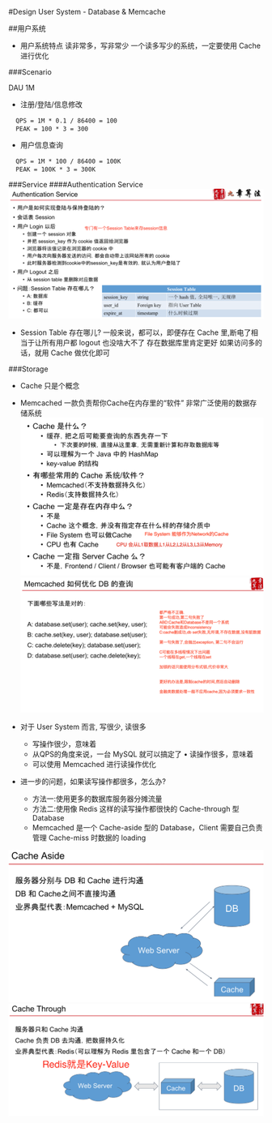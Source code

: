 #Design User System - Database & Memcache

##用户系统
-  用户系统特点 读非常多，写非常少 一个读多写少的系统，一定要使用 Cache 进行优化

###Scenario

DAU 1M
- 注册/登陆/信息修改
```
  QPS = 1M * 0.1 / 86400 = 100
  PEAK = 100 * 3 = 300
```
- 用户信息查询
```
  QPS = 1M * 100 / 86400 = 100K
  PEAK = 100K * 3 = 300K
```

###Service
####Authentication Service
![Authentication Service](../image/AuthenticationService.png)
- Session Table 存在哪儿? 一般来说，都可以，即便存在 Cache 里,断电了相当于让所有用户都 logout 也没啥大不了 存在数据库里肯定更好 如果访问多的话，就用 Cache 做优化即可

###Storage
- Cache 只是个概念
-  Memcached 一款负责帮你Cache在内存里的“软件” 非常广泛使用的数据存储系统
![Cache](../image/Cache.png)
![Memcached Search](../image/MemcachedSearch.png)

- 对于 User System 而言, 写很少, 读很多
  * 写操作很少，意味着
  * 从QPS的角度来说，一台 MySQL 就可以搞定了 • 读操作很多，意味着
  * 可以使用 Memcached 进行读操作优化
- 进一步的问题，如果读写操作都很多，怎么办?
  * 方法一:使用更多的数据库服务器分摊流量
  * 方法二:使用像 Redis 这样的读写操作都很快的 Cache-through 型 Database
  * Memcached 是一个 Cache-aside 型的 Database，Client 需要自己负责管理 Cache-miss 时数据的 loading

![Cache Aside](../image/CacheAside.png)
![Cache Through](../image/CacheThrough.png)
